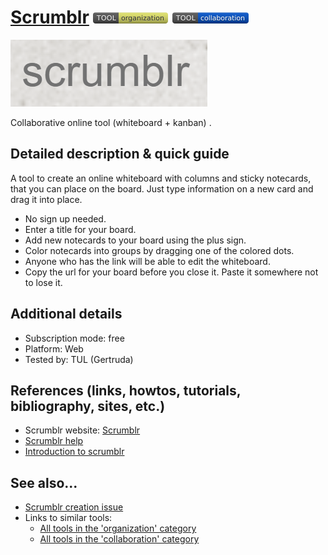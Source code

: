 # [Scrumblr](http://www.scrumblr.ca/)  [<img src="images/organization.png" align="bottom">](https://github.com/e-CLOSE/Toolbox/issues?q=label%3A01_TOOL+label%3Aorganization) [<img src="images/collaboration.png" align="bottom">](https://github.com/e-CLOSE/Toolbox/issues?q=label%3A01_TOOL+label%3Acollaboration)

![Scrumblr Logo](images/logoScrublr.PNG)

Collaborative online tool (whiteboard + kanban) .


## Detailed description & quick guide

A tool to create an online whiteboard with columns and sticky notecards, that you can place on the board. Just type information on a new card and drag it into place.

- No sign up needed.
- Enter a title for your board.
- Add new notecards to your board using the plus sign.
- Color notecards into groups by dragging one of the colored dots.
- Anyone who has the link will be able to edit the whiteboard.
- Copy the url for your board before you close it. Paste it somewhere not to lose it.

## Additional details

- Subscription mode: free
- Platform: Web
- Tested by: TUL (Gertruda)


## References (links, howtos, tutorials, bibliography, sites, etc.)

- Scrumblr website: [Scrumblr](http://www.scrumblr.ca/)
- [Scrumblr help](https://scrumblr.tawk.help/)
- [Introduction to scrumblr](https://www.tvagile.com/2011/10/10/introduction-to-scrumblr/)


## See also...

- [Scrumblr creation issue](https://github.com/e-CLOSE/Toolbox/issues/156)
- Links to similar tools:
  - [All tools in the 'organization' category](https://github.com/e-CLOSE/Toolbox/issues?q=label%3A01_TOOL+label%3Aorganization)
  - [All tools in the 'collaboration' category](https://github.com/e-CLOSE/Toolbox/issues?q=label%3A01_TOOL+label%3Acollaboration)
